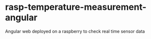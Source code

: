 # rasp-temperature-measurement-angular
Angular web deployed on a raspberry to check real time sensor data
